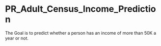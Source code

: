 # PR_Adult_Census_Income_Prediction
The Goal is to predict whether a person has an income of more than 50K a year or not.
